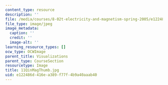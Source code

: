 ```yaml
---
content_type: resource
description: ''
file: /media/courses/8-02t-electricity-and-magnetism-spring-2005/e122486d416ea389f77f4b9a40aaab40_11QinMagThumb.jpg
file_type: image/jpeg
image_metadata:
  caption: ''
  credit: ''
  image-alt: ''
learning_resource_types: []
ocw_type: OCWImage
parent_title: Visualizations
parent_type: CourseSection
resourcetype: Image
title: 11QinMagThumb.jpg
uid: e122486d-416e-a389-f77f-4b9a40aaab40
---
```

